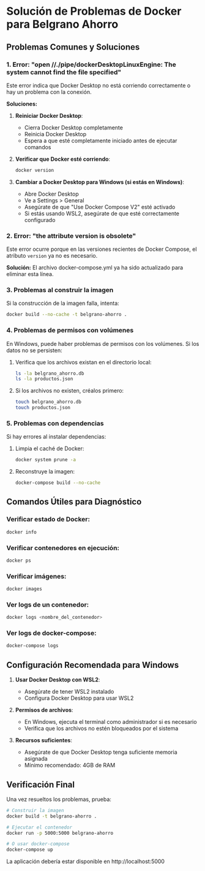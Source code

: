 # Solución de Problemas de Docker para Belgrano Ahorro

## Problemas Comunes y Soluciones

### 1. Error: "open //./pipe/dockerDesktopLinuxEngine: The system cannot find the file specified"

Este error indica que Docker Desktop no está corriendo correctamente o hay un problema con la conexión.

**Soluciones:**

1. **Reiniciar Docker Desktop**:
   - Cierra Docker Desktop completamente
   - Reinicia Docker Desktop
   - Espera a que esté completamente iniciado antes de ejecutar comandos

2. **Verificar que Docker esté corriendo**:
   ```bash
   docker version
   ```

3. **Cambiar a Docker Desktop para Windows (si estás en Windows)**:
   - Abre Docker Desktop
   - Ve a Settings > General
   - Asegúrate de que "Use Docker Compose V2" esté activado
   - Si estás usando WSL2, asegúrate de que esté correctamente configurado

### 2. Error: "the attribute version is obsolete"

Este error ocurre porque en las versiones recientes de Docker Compose, el atributo `version` ya no es necesario.

**Solución:**
El archivo docker-compose.yml ya ha sido actualizado para eliminar esta línea.

### 3. Problemas al construir la imagen

Si la construcción de la imagen falla, intenta:

```bash
docker build --no-cache -t belgrano-ahorro .
```

### 4. Problemas de permisos con volúmenes

En Windows, puede haber problemas de permisos con los volúmenes. Si los datos no se persisten:

1. Verifica que los archivos existan en el directorio local:
   ```bash
   ls -la belgrano_ahorro.db
   ls -la productos.json
   ```

2. Si los archivos no existen, créalos primero:
   ```bash
   touch belgrano_ahorro.db
   touch productos.json
   ```

### 5. Problemas con dependencias

Si hay errores al instalar dependencias:

1. Limpia el caché de Docker:
   ```bash
   docker system prune -a
   ```

2. Reconstruye la imagen:
   ```bash
   docker-compose build --no-cache
   ```

## Comandos Útiles para Diagnóstico

### Verificar estado de Docker:
```bash
docker info
```

### Verificar contenedores en ejecución:
```bash
docker ps
```

### Verificar imágenes:
```bash
docker images
```

### Ver logs de un contenedor:
```bash
docker logs <nombre_del_contenedor>
```

### Ver logs de docker-compose:
```bash
docker-compose logs
```

## Configuración Recomendada para Windows

1. **Usar Docker Desktop con WSL2**:
   - Asegúrate de tener WSL2 instalado
   - Configura Docker Desktop para usar WSL2

2. **Permisos de archivos**:
   - En Windows, ejecuta el terminal como administrador si es necesario
   - Verifica que los archivos no estén bloqueados por el sistema

3. **Recursos suficientes**:
   - Asegúrate de que Docker Desktop tenga suficiente memoria asignada
   - Mínimo recomendado: 4GB de RAM

## Verificación Final

Una vez resueltos los problemas, prueba:

```bash
# Construir la imagen
docker build -t belgrano-ahorro .

# Ejecutar el contenedor
docker run -p 5000:5000 belgrano-ahorro

# O usar docker-compose
docker-compose up
```

La aplicación debería estar disponible en http://localhost:5000
